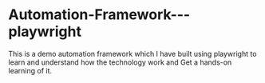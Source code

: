 # Automation-Framework---playwright
This is a demo automation framework which I have built using playwright to learn and understand how the technology work and Get a hands-on learning of it.
